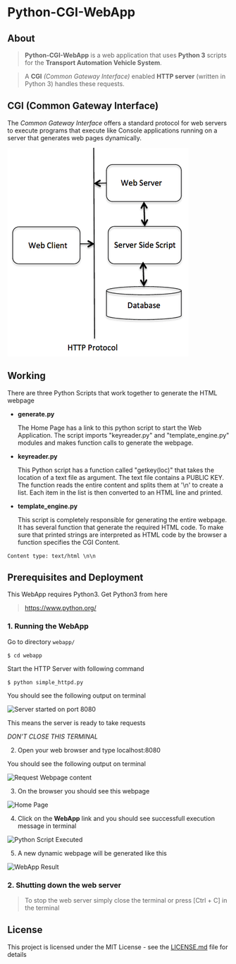 # Python-CGI-WebApp

## About

> **Python-CGI-WebApp** is a web application that uses **Python 3** scripts for the **Transport Automation Vehicle System**.

> A **CGI** _(Common Gateway Interface)_ enabled **HTTP server** (written in Python 3) handles these requests.

## CGI (Common Gateway Interface)

The _Common Gateway Interface_ offers a standard protocol for web servers to execute programs that execute like Console applications running on a server that generates web pages dynamically.

![CGI Architecture](webapp/images/cgiarch.png)

## Working

There are three Python Scripts that work together to generate the HTML webpage

* **generate.py**
	
	The Home Page has a link to this python script to start the Web Application.
	The script imports "keyreader.py" and "template_engine.py" modules and makes function calls to generate the webpage.

* **keyreader.py**

	This Python script has a function called "getkey(loc)" that takes the location of a text file as argument.
	The text file contains a PUBLIC KEY. The function reads the entire content and splits them at '\n' to create a list.
	Each item in the list is then converted to an HTML line and printed.

* **template_engine.py**

	This script is completely responsible for generating the entire webpage.
	It has several function that generate the required HTML code.
	To make sure that printed strings are interpreted as HTML code by the browser a function specifies the CGI Content.

```
Content type: text/html \n\n
```

## Prerequisites and Deployment

This WebApp requires Python3. Get Python3 from here

> https://www.python.org/

### 1. Running the WebApp

Go to directory `webapp/`

```
$ cd webapp
```

Start the HTTP Server with following command

```
$ python simple_httpd.py
```

You should see the following output on terminal

![Server started on port 8080](webapp/images/<TODO>.PNG)

This means the server is ready to take requests

_DON'T CLOSE THIS TERMINAL_

2. Open your web browser and type localhost:8080

You should see the following output on terminal

![Request Webpage content](webapp/images/<TODO>.PNG)

3. On the browser you should see this webpage

![Home Page](webapp/images/<TODO>.PNG)

4. Click on the **WebApp** link and you should see successfull execution message in terminal

![Python Script Executed](webapp/images/<TODO>.PNG)

5. A new dynamic webpage will be generated like this

![WebApp Result](webapp/images/<TODO>.PNG)

### 2. Shutting down the web server

> To stop the web server simply close the terminal or press [Ctrl + C] in the terminal


## License

This project is licensed under the MIT License - see the [LICENSE.md](LICENSE.md) file for details